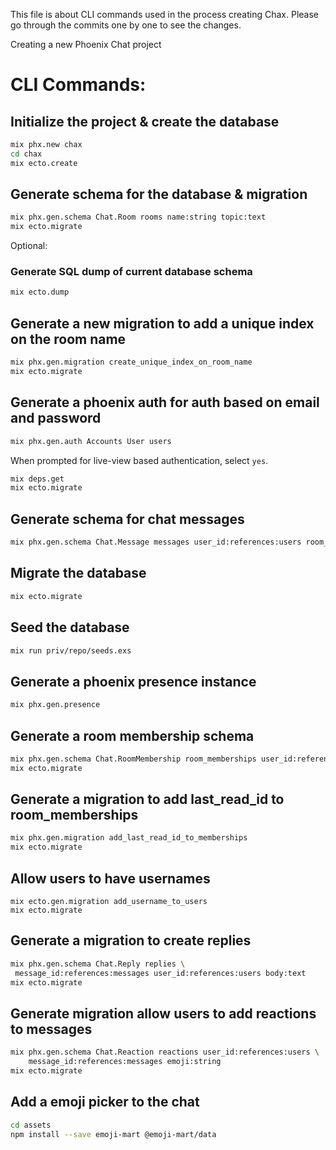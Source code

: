 This file is about CLI commands used in the process creating Chax. Please go through the commits one by one to see the changes.

Creating a new Phoenix Chat project

# CLI Commands:
## Initialize the project & create the database
```bash
mix phx.new chax
cd chax
mix ecto.create
```

## Generate schema for the database & migration
```bash
mix phx.gen.schema Chat.Room rooms name:string topic:text
mix ecto.migrate
```
Optional:
### Generate SQL dump of current database schema
```bash
mix ecto.dump
```

## Generate a new migration to add a unique index on the room name
```bash
mix phx.gen.migration create_unique_index_on_room_name
mix ecto.migrate
```
## Generate a phoenix auth for auth based on email and password
```bash
mix phx.gen.auth Accounts User users
```
When prompted for live-view based authentication, select `yes`.

```bash
mix deps.get
mix ecto.migrate
```

## Generate schema for chat messages
```bash
mix phx.gen.schema Chat.Message messages user_id:references:users room_id:references:rooms body:text
```

## Migrate the database
```bash
mix ecto.migrate
```

## Seed the database
```bash
mix run priv/repo/seeds.exs
```

## Generate a phoenix presence instance
```bash
mix phx.gen.presence
```

## Generate a room membership schema
```bash
mix phx.gen.schema Chat.RoomMembership room_memberships user_id:references:users room_id:references:rooms
mix ecto.migrate
```

## Generate a migration to add last_read_id to room_memberships
```bash
mix phx.gen.migration add_last_read_id_to_memberships
mix ecto.migrate
```

## Allow users to have usernames
```
mix ecto.gen.migration add_username_to_users
mix ecto.migrate
```

## Generate a migration to create replies
```bash
mix phx.gen.schema Chat.Reply replies \
 message_id:references:messages user_id:references:users body:text
mix ecto.migrate
```

## Generate migration allow users to add reactions to messages
```bash
mix phx.gen.schema Chat.Reaction reactions user_id:references:users \
    message_id:references:messages emoji:string
mix ecto.migrate
```

## Add a emoji picker to the chat
```bash
cd assets
npm install --save emoji-mart @emoji-mart/data
```
